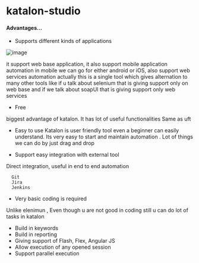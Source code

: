 # katalon-studio

#### Advantages…

* Supports different kinds of applications

![image](https://user-images.githubusercontent.com/52100121/71776020-f8e8a580-2faf-11ea-827c-60bf0969542c.png)


  it support web base application, it also support mobile application automation in mobile we can go for either android or iOS, also support web services automation actually this is a single tool which gives alternation to many other tools like if u talk about  selenium that is giving support only on web base and if we talk about soapUI that is giving support only web services

* Free

biggest advantage of katalon. It has lot of useful functionalities 
Same as uft

* Easy to use
  Katalon is user friendly tool even a beginner can easily understand. Its very easy to start and maintain automation . Lot of things we can do by just drag and drop

* Support easy integration with external tool

Direct integration, useful in end to end automation

      Git     
      Jira
      Jenkins
    

* Very basic coding is required

Unlike elenimun , Even though u are not good in coding still u can do lot of tasks in katalon
* Build in keywords
* Build in reporting 
* Giving support of Flash, Flex, Angular JS
* Allow execution of any opened session
* Support parallel execution

